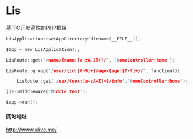 # Lis
基于C开发高性能PHP框架

```c
LisApplication::setAppDirectory(dirname(__FILE__));

$app = new LisApplication();

LisRoute::get('/name/{name:[a-zA-Z]+}/', 'HomeController:home');

LisRoute::group('/user/{id:[0-9]+}/age/{age:[0-9]+}/', function(){

    LisRoute::get('/sex/{sex:[a-zA-Z]+}/info','HomeController:home');

}))->middleware('Middle:test');

$app->run();
```
#### 网站地址

  http://www.ulive.me/
